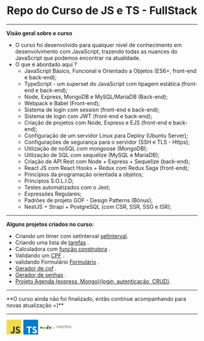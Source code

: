 <h1 align="center"> Repo do Curso de JS e TS - FullStack</h1>
<hr/>

**Visão geral sobre o curso**

- O curso foi desenvolvido para qualquer nivel de conhecimento em desenvolvimento com JavaScript, trazendo todas as nuances do JavaScript que podemos encontrar na atualidade.
- O que é abordado aqui ?
  - JavaScript Básico, Funcional e Orientado a Objetos (ES6+, front-end e back-end);
  - TypeScript - um superset do JavaScript com tipagem estática (front-end e back-end);
  - Node, Express, MongoDB e MySQL/MariaDB (Back-end);
  - Webpack e Babel (Front-end);
  - Sistema de login com session (front-end e back-end);
  - Sistema de login com JWT (front-end e back-end);
  - Criação de projetos com Node, Express e EJS (front-end e back-end);
  - Configuração de um servidor Linux para Deploy (Ubuntu Server);
  - Configurações de segurança para o servidor (SSH e TLS - Https);
  - Utilização de noSQL com mongoose (MongoDB);
  - Utilização de SQL com sequelize (MySQL e MariaDB);
  - Criação de API Rest com Node + Express + Sequelize (back-end);
  - React JS com React Hooks + Redux com Redux Saga (front-end);
  - Princípios da programação orientada a objetos;
  - Princípios S.O.L.I.D;
  - Testes automatizados com o Jest;
  - Expressões Regulares;
  - Padrões de projeto GOF - Design Patterns (Bônus);
  - NestJS + Strapi + PostgreSQL (com CSR, SSR, SSG e ISR);
<hr/>

**Alguns projetos criados no curso:**

- Criando um timer com setInterval <a href="https://github.com/eulucasm/curso-js-ts/tree/master/Se%C3%A7%C3%A3o%202%20-%20Logica/28%20-%20Criando%20um%20timer%20com%20setInterval" target="_blank">setInterval</a>.
- Criando uma lista de <a href="https://github.com/eulucasm/curso-js-ts/tree/master/Se%C3%A7%C3%A3o%202%20-%20Logica/29%20-%20Criando%20uma%20lista%20de%20tarefas" target="_blank">tarefas</a> .
- Calculadora com  <a href="https://github.com/eulucasm/curso-js-ts/tree/master/Se%C3%A7%C3%A3o%203%20-%20JavaScript%20Fun%C3%A7%C3%B5es%20(Avan%C3%A7ado)/11%20-%20Calculadora%20com%20fun%C3%A7%C3%A3o%20construtora(calculadora2)" target="_blank">função construtora</a> .
- Validando um  <a href="https://github.com/eulucasm/curso-js-ts/tree/master/Se%C3%A7%C3%A3o%205%20-%20JavaScript%20Objetos%20e%20prototypes%20(Avan%C3%A7ado)/08%20-%20Exercicio%20-%20Validando%20um%20CPF(algoritimo)" target="_blank">CPF</a> .
- validando Formulário <a href="https://github.com/eulucasm/curso-js-ts/tree/master/Se%C3%A7%C3%A3o%206%20-%20JavaScript%20Orientada%20a%20Objetos%20-%20POO/07%20-%20validando%20Formul%C3%A1rio%20(usando%20classes)" target="_blank">Formulário</a> .
- <a href="https://github.com/eulucasm/curso-js-ts/tree/master/Se%C3%A7%C3%A3o%208%20-%20JavaScript%20Tooling%20e%20ES6%20Modules%20-%20M%C3%B3dulos/07-Gerador-de-cpf" target="_blank">Gerador de cpf</a> .
- <a href="https://github.com/eulucasm/curso-js-ts/tree/master/Se%C3%A7%C3%A3o%208%20-%20JavaScript%20Tooling%20e%20ES6%20Modules%20-%20M%C3%B3dulos/08-Gerador-de-senhas" target="_blank">Gerador de senhas</a> .
- <a href="https://github.com/eulucasm/curso-js-ts/tree/master/Se%C3%A7%C3%A3o10-ProjetoAgenda" target="_blank">Projeto Agenda (express, Mongo)(login, autenticação, CRUD)</a>.

<hr/>
**O curso ainda não foi finalizado, então continue acompanhando para novas atualização =)**
<hr/>

<p align="left">

<img src="https://raw.githubusercontent.com/devicons/devicon/master/icons/javascript/javascript-original.svg" alt="javascript" width="40" height="40"/>  
<img src="https://raw.githubusercontent.com/devicons/devicon/master/icons/typescript/typescript-plain.svg" alt="typescript" width="40" height="40" />
<img src="https://raw.githubusercontent.com/devicons/devicon/master/icons/nodejs/nodejs-original-wordmark.svg" alt="nodejs" width="40" height="40"/>
<img src="https://raw.githubusercontent.com/devicons/devicon/master/icons/express/express-original-wordmark.svg" alt="express" width="40" height="40"/>
  
</p>
